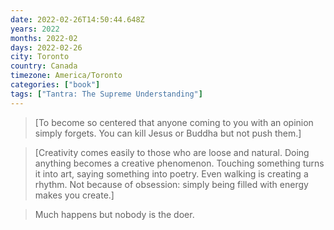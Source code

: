 ```yaml
---
date: 2022-02-26T14:50:44.648Z
years: 2022
months: 2022-02
days: 2022-02-26
city: Toronto
country: Canada
timezone: America/Toronto
categories: ["book"]
tags: ["Tantra: The Supreme Understanding"]
---
```

> [To become so centered that anyone coming to you with an opinion simply forgets. You can kill Jesus or Buddha but not push them.]

> [Creativity comes easily to those who are loose and natural. Doing anything becomes a creative phenomenon. Touching something turns it into art, saying something into poetry. Even walking is creating a rhythm. Not because of obsession: simply being filled with energy makes you create.]

> Much happens but nobody is the doer.
